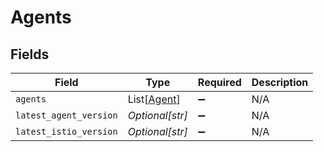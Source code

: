 # Agents


## Fields

| Field                                       | Type                                        | Required                                    | Description                                 |
| ------------------------------------------- | ------------------------------------------- | ------------------------------------------- | ------------------------------------------- |
| `agents`                                    | List[[Agent](../../models/shared/agent.md)] | :heavy_minus_sign:                          | N/A                                         |
| `latest_agent_version`                      | *Optional[str]*                             | :heavy_minus_sign:                          | N/A                                         |
| `latest_istio_version`                      | *Optional[str]*                             | :heavy_minus_sign:                          | N/A                                         |